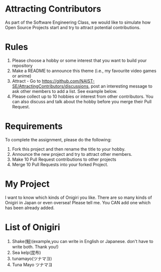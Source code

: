 # Attracting Contributors
As part of the Software Engineering Class, we would like to simulate how Open Source Projects start and try to attract potential contributions.

# Rules

1. Please choose a hobby or some interest that you want to build your repository
2. Make a README to announce this theme (i.e., my favourite video games or anime)
3. Attract - Go to https://github.com/NAIST-SE/AttractingContributors/discussions, post an interesting message to ask other members to add a list. See example below.
4. Please collect up to 10 hobbies or interest from other contributors. You can also discuss and talk about the hobby before you merge their Pull Request.

# Requirements
To complete the assignment, please do the following:
1. Fork this project and then rename the title to your hobby. 
2. Announce the new project and try to attract other members.
3. Make 10 Pull Request contributions to other projects
4. Merge 10 Pull Requests into your forked Project.

# My Project
I want to know which kinds of Onigiri you like.
There are so many kinds of Onigiri in Japan or even oversea!
Please tell me. You CAN add one which has been already added.

# List of Onigiri
1. Shake(鮭)(example,you can write in English or Japanese. don't have to write both. Thank you!)
2. Sea kelp(昆布)
3. tunamayo(ツナマヨ)
4. Tuna Mayo
ツナマヨ
